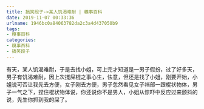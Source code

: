 ```yaml
---
title: 搞笑段子->某人饥渴难耐 | 糗事百科
date: 2019-11-07 00:33:36
urlname: 1946bc0a84063782da2c3a4d437050b9
tags: 
- 糗事百科
categories:
- 糗事百科
- 搞笑段子
---
```

有天，某人饥渴难耐，于是去找小姐，可上完才知道是一男子假扮，过了好多天，男子有饥渴难耐，因上次搅屎棍之事心生，怯意，但还是找了小姐，刚要开始，小姐说可否让我先去方便，女子刚去方便，男子忽然看见女子裆部一跟棍状物体，男子一气之下，捏住棍状物体说，你还说你不是男人，小姐从惊吓中反应过来颤抖的说，先生你抓到我的屎了。


